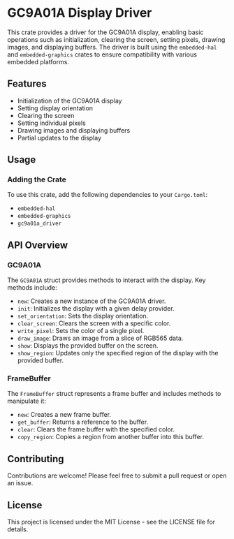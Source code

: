 GC9A01A Display Driver
======================

This crate provides a driver for the GC9A01A display, enabling basic operations such as initialization, clearing the screen, setting pixels, drawing images, and displaying buffers. The driver is built using the `embedded-hal` and `embedded-graphics` crates to ensure compatibility with various embedded platforms.

Features
--------

-   Initialization of the GC9A01A display
-   Setting display orientation
-   Clearing the screen
-   Setting individual pixels
-   Drawing images and displaying buffers
-   Partial updates to the display

Usage
-----

### Adding the Crate

To use this crate, add the following dependencies to your `Cargo.toml`:

-   `embedded-hal`
-   `embedded-graphics`
-   `gc9a01a_driver`

API Overview
------------

### GC9A01A

The `GC9A01A` struct provides methods to interact with the display. Key methods include:

-   `new`: Creates a new instance of the GC9A01A driver.
-   `init`: Initializes the display with a given delay provider.
-   `set_orientation`: Sets the display orientation.
-   `clear_screen`: Clears the screen with a specific color.
-   `write_pixel`: Sets the color of a single pixel.
-   `draw_image`: Draws an image from a slice of RGB565 data.
-   `show`: Displays the provided buffer on the screen.
-   `show_region`: Updates only the specified region of the display with the provided buffer.

### FrameBuffer

The `FrameBuffer` struct represents a frame buffer and includes methods to manipulate it:

-   `new`: Creates a new frame buffer.
-   `get_buffer`: Returns a reference to the buffer.
-   `clear`: Clears the frame buffer with the specified color.
-   `copy_region`: Copies a region from another buffer into this buffer.

Contributing
------------

Contributions are welcome! Please feel free to submit a pull request or open an issue.

License
-------

This project is licensed under the MIT License - see the LICENSE file for details.